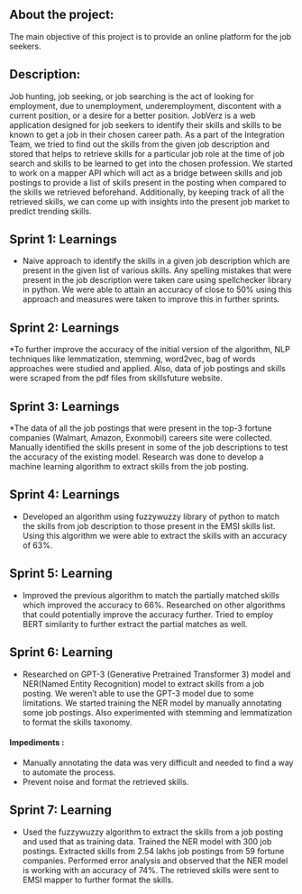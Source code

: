 


## About the project:
The main objective of this project is to provide an online platform for the job seekers.

## Description:
Job hunting, job seeking, or job searching is the act of looking for employment, due to unemployment, underemployment, discontent with a current position, or a desire for a better position. JobVerz is a web application designed for job seekers to identify their skills and skills to be known to get a job in their chosen career path. 
As a part of the Integration Team, we tried to find out the skills from the given job description and stored that helps to retrieve skills for a particular job role at the time of job search and skills to be learned to get into the chosen profession. We started to work on a mapper API which will act as a bridge between skills and job postings to provide a list of skills present in the posting when compared to the skills we retrieved beforehand. Additionally, by keeping track of all the retrieved skills, we can come up with insights into the present job market to predict trending skills.



## Sprint 1: Learnings
* Naive approach to identify the skills in a given job description which are present in the given list of various skills. Any spelling mistakes that were present in the job description were taken care using spellchecker library in python. We were able to attain an accuracy of close to 50% using this approach and measures were taken to improve this in further sprints.


## Sprint 2: Learnings
*To further improve the accuracy of the initial version of the algorithm, NLP techniques like lemmatization, stemming, word2vec, bag of words approaches were studied and applied. Also, data of job postings and skills were scraped from the pdf files from skillsfuture website.

## Sprint 3: Learnings
*The data of all the job postings that were present in the top-3 fortune companies (Walmart, Amazon, Exonmobil) careers site were collected. Manually identified the skills present in some of the job descriptions to test the accuracy of the existing model. Research was done to develop a machine learning algorithm to extract skills from the job posting.

## Sprint 4: Learnings
* Developed an algorithm using fuzzywuzzy library of python to match the skills from job description to those present in the EMSI skills list. Using this algorithm we were able to extract the skills with an accuracy of 63%.

## Sprint 5: Learning
* Improved the previous algorithm to match the partially matched skills which improved the accuracy to 66%. Researched on other algorithms that could potentially improve the accuracy further. Tried to employ BERT similarity to further extract the partial matches as well.

## Sprint 6: Learning
* Researched on GPT-3 (Generative Pretrained Transformer 3) model and NER(Named Entity Recognition) model to extract skills from a job posting. We weren’t able to use the GPT-3 model due to some limitations. We started training the NER model by manually annotating some job postings. Also experimented with stemming and lemmatization to format the skills taxonomy.
#### Impediments :  
   * Manually annotating the data was very difficult and needed to find a way to automate the process.
   * Prevent noise and format the retrieved skills.


## Sprint 7: Learning
* Used the fuzzywuzzy algorithm to extract the skills from a job posting and used that as training data. Trained the NER model with 300 job postings. Extracted skills from 2.54 lakhs job postings from 59 fortune companies. Performed error analysis and observed  that the NER model is working with an accuracy of 74%. The retrieved skills were sent to EMSI mapper to further format the skills.


